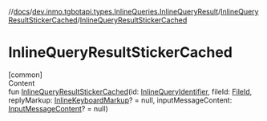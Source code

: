 //[docs](../../../index.md)/[dev.inmo.tgbotapi.types.InlineQueries.InlineQueryResult](../index.md)/[InlineQueryResultStickerCached](index.md)/[InlineQueryResultStickerCached](-inline-query-result-sticker-cached.md)



# InlineQueryResultStickerCached  
[common]  
Content  
fun [InlineQueryResultStickerCached](-inline-query-result-sticker-cached.md)(id: [InlineQueryIdentifier](../../dev.inmo.tgbotapi.types/index.md#%5Bdev.inmo.tgbotapi.types%2FInlineQueryIdentifier%2F%2F%2FPointingToDeclaration%2F%5D%2FClasslikes%2F625018081), fileId: [FileId](../../dev.inmo.tgbotapi.requests.abstracts/-file-id/index.md), replyMarkup: [InlineKeyboardMarkup](../../dev.inmo.tgbotapi.types.buttons/-inline-keyboard-markup/index.md)? = null, inputMessageContent: [InputMessageContent](../../dev.inmo.tgbotapi.types.InlineQueries.abstracts/-input-message-content/index.md)? = null)  



